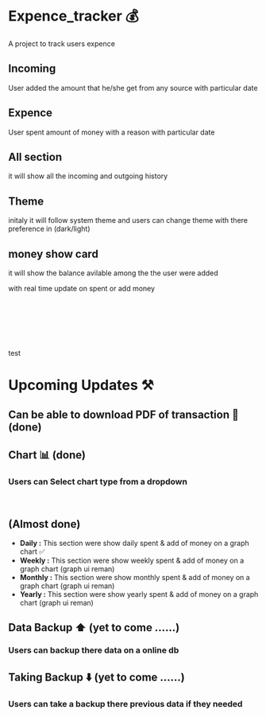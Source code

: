 # Expence_tracker 💰

A project to track users expence 

## Incoming 

User added the amount that he/she get from any source  with particular date 

## Expence 
User spent amount of money with a reason with particular date

## All section

it will show all the incoming and outgoing history


## Theme 

initaly it will follow system theme and users can change theme with there preference in (dark/light)

## money show card

it will show the balance avilable among the the user were added 

with real time update on spent or add money


<br>
<br>
<br>
<br>
<br>

test

# Upcoming Updates ⚒️
## Can be able to download PDF of  transaction 📄 (done)
## Chart 📊  (done)
   ### Users can Select chart type from a dropdown
   <br>



 ## (Almost done)
  - **Daily :**    This section were show daily spent  & add of money on a graph  chart ✅
  - **Weekly :**  This section were show weekly spent  & add of money on a graph  chart (graph ui reman)
  - **Monthly :**  This section were show monthly spent  & add of money on a graph  chart (graph ui reman)
  - **Yearly :**  This section were show yearly spent  & add of money on a graph  chart (graph ui reman)

  ## Data Backup ⬆️ (yet to come  ......)

###  Users can backup there data on a online db 

  ## Taking Backup ⬇️  (yet to come  ......)

 ### Users can take a backup there previous data if they needed

    
